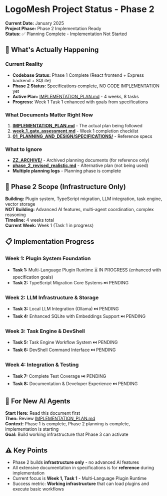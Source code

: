 
# LogoMesh Project Status - Phase 2

**Current Date:** January 2025  
**Project Phase:** Phase 2 Implementation Ready  
**Status:** ✅ Planning Complete - Implementation Not Started

## 🎯 What's Actually Happening

### Current Reality
- **Codebase Status:** Phase 1 Complete (React frontend + Express backend + SQLite)
- **Phase 2 Status:** Specifications complete, NO CODE IMPLEMENTATION yet
- **Active Plan:** [IMPLEMENTATION_PLAN.md](IMPLEMENTATION_PLAN.md) - 4 weeks, 8 tasks
- **Progress:** Week 1 Task 1 enhanced with goals from specifications

### What Documents Matter Right Now
1. **[IMPLEMENTATION_PLAN.md](IMPLEMENTATION_PLAN.md)** - The actual plan being followed
2. **[week_1_gate_assessment.md](week_1_gate_assessment.md)** - Week 1 completion checklist
3. **[01_PLANNING_AND_DESIGN/SPECIFICATIONS/](01_PLANNING_AND_DESIGN/SPECIFICATIONS/)** - Reference specs

### What to Ignore
- **[ZZ_ARCHIVE/](ZZ_ARCHIVE/)** - Archived planning documents (for reference only)
- **[phase_2_revised_realistic.md](phase_2_revised_realistic.md)** - Alternative plan (not being used)
- **Multiple planning logs** - Planning phase is complete

## 🔧 Phase 2 Scope (Infrastructure Only)

**Building:** Plugin system, TypeScript migration, LLM integration, task engine, vector storage  
**NOT Building:** Advanced AI features, multi-agent coordination, complex reasoning  
**Timeline:** 4 weeks total  
**Current Week:** Week 1 (Task 1 in progress)

## 📋 Implementation Progress

### Week 1: Plugin System Foundation
- **Task 1:** Multi-Language Plugin Runtime ⏳ IN PROGRESS (enhanced with specification goals)
- **Task 2:** TypeScript Migration Core Systems ⏭️ PENDING

### Week 2: LLM Infrastructure & Storage  
- **Task 3:** Local LLM Integration (Ollama) ⏭️ PENDING
- **Task 4:** Enhanced SQLite with Embeddings Support ⏭️ PENDING

### Week 3: Task Engine & DevShell
- **Task 5:** Task Engine Workflow System ⏭️ PENDING
- **Task 6:** DevShell Command Interface ⏭️ PENDING

### Week 4: Integration & Testing
- **Task 7:** Complete Test Coverage ⏭️ PENDING
- **Task 8:** Documentation & Developer Experience ⏭️ PENDING

## 🎯 For New AI Agents

**Start Here:** Read this document first  
**Then:** Review [IMPLEMENTATION_PLAN.md](IMPLEMENTATION_PLAN.md)  
**Context:** Phase 1 is complete, Phase 2 planning is complete, implementation is starting  
**Goal:** Build working infrastructure that Phase 3 can activate

## ⚠️ Key Points

- Phase 2 builds **infrastructure only** - no advanced AI features
- All extensive documentation in specifications is for **reference** during implementation
- Current focus is **Week 1, Task 1** - Multi-Language Plugin Runtime
- Success metric: **Working infrastructure** that can load plugins and execute basic workflows
